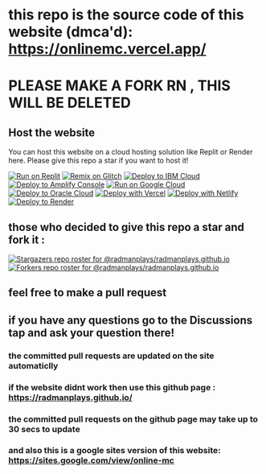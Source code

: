 # this repo is the source code of this website (dmca'd): https://onlinemc.vercel.app/
# PLEASE MAKE A FORK RN , THIS WILL BE DELETED
## Host the website

You can host this website on a cloud hosting solution like Replit or Render here.
Please give this repo a star if you want to host it!
<br>

[![Run on Replit](https://binbashbanana.github.io/deploy-buttons/buttons/remade/replit.svg)](https://github.com/radmanplays/radmanplays.github.io)
[![Remix on Glitch](https://binbashbanana.github.io/deploy-buttons/buttons/remade/glitch.svg)](https://glitch.com/edit/#!/import/github/radmanplays/radmanplays.github.io)
[![Deploy to IBM Cloud](https://binbashbanana.github.io/deploy-buttons/buttons/remade/ibmcloud.svg)](https://cloud.ibm.com/devops/setup/deploy?repository=https://github.com/radmanplays/radmanplays.github.io)
[![Deploy to Amplify Console](https://binbashbanana.github.io/deploy-buttons/buttons/remade/amplifyconsole.svg)](https://console.aws.amazon.com/amplify/home#/deploy?repo=https://github.com/radmanplays/radmanplays.github.io)
[![Run on Google Cloud](https://binbashbanana.github.io/deploy-buttons/buttons/remade/googlecloud.svg)](https://deploy.cloud.run/?git_repo=https://github.com/radmanplays/radmanplays.github.io)
[![Deploy to Oracle Cloud](https://binbashbanana.github.io/deploy-buttons/buttons/remade/oraclecloud.svg)](https://cloud.oracle.com/resourcemanager/stacks/create?zipUrl=https://github.com/radmanplays/radmanplays.github.io/archive/refs/heads/main.zip)
[![Deploy with Vercel](https://binbashbanana.github.io/deploy-buttons/buttons/remade/vercel.svg)](https://vercel.com/new/clone?repository-url=https%3A%2F%2Fgithub.com%2Fradmanplays%2Fradmanplays.github.io) 
[![Deploy with Netlify](https://binbashbanana.github.io/deploy-buttons/buttons/remade/netlify.svg)](https://app.netlify.com/start/deploy?repository=https://github.com/radmanplays/radmanplays.github.io)
[![Deploy to Render](https://binbashbanana.github.io/deploy-buttons/buttons/remade/render.svg)](https://render.com/deploy?repo=https://github.com/radmanplays/radmanplays.github.io)
## those who decided to give this repo a star and fork it :
[![Stargazers repo roster for @radmanplays/radmanplays.github.io](https://reporoster.com/stars/radmanplays/3kh0X-v1)](https://github.com/radmanplays/radmanplays.github.io/stargazers)
[![Forkers repo roster for @radmanplays/radmanplays.github.io](https://reporoster.com/forks/radmanplays/3kh0X-v1)](https://github.com/radmanplays/radmanplays.github.io/network/members)
## feel free to make a pull request
## if you have any questions go to the Discussions tap and ask your question there!
### the committed pull requests are updated on the site automaticlly
### if the website didnt work then use this github page : https://radmanplays.github.io/
### the committed pull requests on the github page may take up to 30 secs to update
### and also this is a google sites version of this website: https://sites.google.com/view/online-mc

